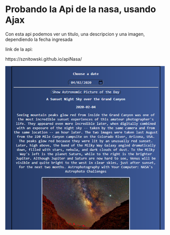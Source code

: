 <h1>Probando la Api de la nasa, usando Ajax</h1>
<p>Con esta api podemos ver un titulo, una descripcion y una imagen, dependiendo la fecha ingresada</p>
<p>link de la api:</p>
<p>https://sznitowski.github.io/apiNasa/</p>
<img src="work3.png">
